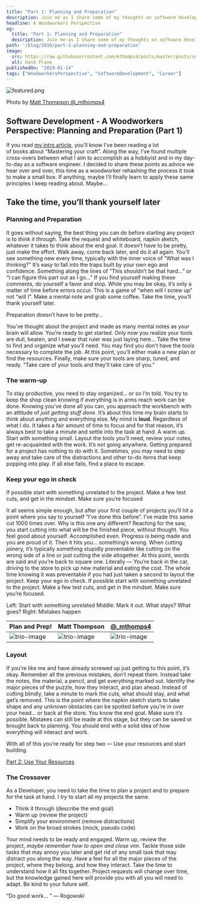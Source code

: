 ```yaml
---
title: "Part 1: Planning and Preparation"
description: Join me as I share some of my thoughts on software development through the lens of woodworking.
headline: A Woodworkers Perspective
og:
  title: "Part 1: Planning and Preparation"
  description: Join me as I share some of my thoughts on software development through the lens of woodworking.
path: '/blog/2019/part-1-planning-and-preparation'
image:
  src: https://raw.githubusercontent.com/mthomps4/posts/master/posts/software_development_a_woodworkers_perspective/images/part1/IMG_3775.jpg
  alt: Hand Plane
publishedOn: "2019-01-14"
tags: ["WoodworkersPerspective", "SoftwareDevelopment", "Career"]
---
```


<img src="https://raw.githubusercontent.com/mthomps4/posts/master/posts/software_development_a_woodworkers_perspective/images/part1/IMG_3775.jpg" alt="featured.png" class="featured-image">

Photo by [Matt Thompson @_mthomps4](https://instagram.com/_mthomps4)

## Software Development - A Woodworkers Perspective: Planning and Preparation (Part 1)

If you read [my intro article](https://mthomps4.com/blog/2019/software-development-a-woodworkers-perspective), you’ll know I’ve been reading a lot of books about “Mastering your craft”. Along the way, I’ve found multiple cross-overs between what I aim to accomplish as a hobbyist and in my day-to-day as a software engineer. I decided to share these points as advice we hear over and over, this time as a woodworker rehashing the process it took to make a small box. If anything, maybe I’ll finally learn to apply these same principles I keep reading about. Maybe…

## Take the time, you’ll thank yourself later

### Planning and Preparation

It goes without saying, the best thing you can do before starting any project is to *think it through*. Take the request and whiteboard, napkin sketch, whatever it takes to think about the end goal. It doesn’t have to be pretty, just make the effort. Walk away, come back later, and do it all again. You’ll see something new every time, typically with the inner voice of “What was I thinking?” It’s easy to fall into the traps built by your own ego and confidence. Something along the lines of “This shouldn’t be that hard…” or “I can figure this part out as I go…” If you find yourself making these comments, do yourself a favor and stop. While you may be okay, it’s only a matter of time before errors occur. This is a game of “when will I screw up” not “will I”. Make a mental note and grab some coffee. Take the time, you’ll thank yourself later.

Preparation doesn’t have to be pretty…

You’ve thought about the project and made as many mental notes as your brain will allow. You’re ready to get started. Only now you realize your tools are dull, beaten, and I swear that ruler was just laying here… Take the time to find and organize what you’ll need. You may find you don’t have the tools necessary to complete the job. At this point, you’ll either make a new plan or find the resources. Finally, make sure your tools are sharp, tuned, and ready. “Take care of your tools and they’ll take care of you.”

### The warm-up

To stay productive, you need to stay organized… or so I’m told. You try to keep the shop clean knowing if everything is in arms reach work can be done. Knowing you’ve done all you can, you approach the workbench with an attitude of *just* *getting stuff done*. It’s about this time my brain starts to think about anything and everything else. My mind is **loud**. Regardless of what I do. It takes a fair amount of time to focus and for that reason, it’s always best to take a minute and settle into the task at hand. A warm up. Start with something small. Layout the tools you’ll need, review your notes, get re-acquainted with the work. It’s not going anywhere. Getting prepared for a project has nothing to do with it. Sometimes, you may need to step away and take care of the distractions and other to-do items that keep popping into play. If all else fails, find a place to escape.

### Keep your ego in check

If possible start with something unrelated to the project. Make a few test cuts, and get in the mindset. Make sure you’re focused

It all seems simple enough, but after your first couple of projects you’ll hit a point where you say to yourself “I’ve done this before”. I’ve made this same cut 1000 times over. Why is this one any different? Reaching for the saw, you start cutting into what will be the finished piece, without thought. You feel good about yourself. Accomplished even. Progress is being made and you are proud of it. Then it hits you… something’s wrong. When cutting joinery, it’s typically something stupidly preventable like cutting on the wrong side of a line or just cutting the side altogether. At this point, words are said and you’re back to square one. Literally — You’re back in the car, driving to the store to pick up new material and eating the cost. The whole time knowing it was preventable if you had just taken a second to layout the project. Keep your ego in check. If possible start with something unrelated to the project. Make a few test cuts, and get in the mindset. Make sure you’re focused.

Left: Start with something unrelated Middle: Mark it out. What stays? What goes? Right: Mistakes happen

 | Plan and Prep!                                                                                                                                        | Matt Thompson                                                                                                                                         | [@_mthomps4](https://instagram.com/_mthomps4)                                                                                                         |
 | ----------------------------------------------------------------------------------------------------------------------------------------------------- | ----------------------------------------------------------------------------------------------------------------------------------------------------- | ----------------------------------------------------------------------------------------------------------------------------------------------------- |
 | ![trio-image](https://raw.githubusercontent.com/mthomps4/posts/master/posts/software_development_a_woodworkers_perspective/images/part1/IMG_3785.jpg) | ![trio-image](https://raw.githubusercontent.com/mthomps4/posts/master/posts/software_development_a_woodworkers_perspective/images/part1/IMG_3797.jpg) | ![trio-image](https://raw.githubusercontent.com/mthomps4/posts/master/posts/software_development_a_woodworkers_perspective/images/part1/IMG_3800.jpg) |

### Layout

If you’re like me and have already screwed up just getting to this point, it’s okay. Remember all the previous mistakes, don’t repeat them. Instead take the notes, the material, a pencil, and get everything marked out. Identify the major pieces of the puzzle, how they interact, and plan ahead. Instead of cutting blindly, take a minute to mark the cuts, what should stay, and what get’s removed. This is the point where the napkin sketch starts to take shape and any unknown obstacles can be spotted before you’re in over your head… or back at the store. You know the end goal. Make sure it’s possible. Mistakes can still be made at this stage, but they can be saved or brought back to planning. You should end with a solid idea of how everything will interact and work.

With all of this you’re ready for step two — Use your resources and start building.

[Part 2: Use Your Resources](https://mthomps4.com/blog/2019/part-2-use-your-resources)

### The Crossover

As a Developer, you need to take the time to plan a project and to prepare for the task at hand. I *try* to start all my projects the same.

- Think it through (describe the end goal)
- Warm up (review the project)
- Simplify your environment (remove distractions)
- Work on the broad strokes (mock, pseudo code)

Your mind needs to be ready and engaged. Warm up, review the project, *maybe remember how to open and close vim*. Tackle those side tasks that may annoy you later and get rid of any small task that may distract you along the way. Have a feel for all the major pieces of the project, where they belong, and how they interact. Take the time to understand how it all fits together. Project requests will change over time, but the knowledge gained here will provide you with all you will need to adapt. Be kind to your future self.

“Do good work... ” — Rogowski
